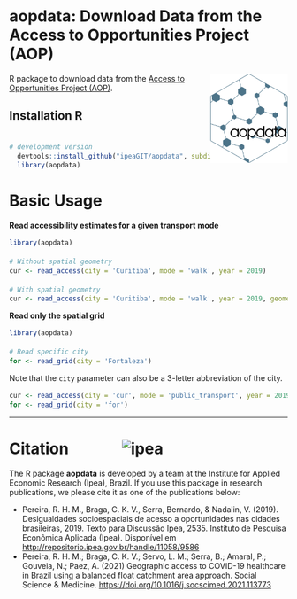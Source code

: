 # aopdata: Download Data from the Access to Opportunities Project (AOP)

<img align="right" src="https://github.com/ipeaGIT/aopdata/blob/main/r-package/man/figures/logo.png?raw=true" alt="logo" width="140"> 

R package to download data from the [Access to Opportunities Project (AOP)](https://www.ipea.gov.br/acessooportunidades/en/).


## Installation R

```R

# development version
  devtools::install_github("ipeaGIT/aopdata", subdir = "r-package")
  library(aopdata)
```



# Basic Usage

**Read accessibility estimates for a given transport mode**
```R
library(aopdata)

# Without spatial geometry
cur <- read_access(city = 'Curitiba', mode = 'walk', year = 2019)

# With spatial geometry
cur <- read_access(city = 'Curitiba', mode = 'walk', year = 2019, geometry = TRUE)


```


**Read only the spatial grid**
```R
library(aopdata)

# Read specific city
for <- read_grid(city = 'Fortaleza')
```

Note that the `city` parameter can also be a 3-letter abbreviation of the city.
```R
cur <- read_access(city = 'cur', mode = 'public_transport', year = 2019)
for <- read_grid(city = 'for')
```


-----

# Citation <img align="right" src="https://github.com/ipeaGIT/aopdata/blob/main/r-package/man/figures/ipea_logo.png?raw=true" alt="ipea" width="300">

The R package **aopdata** is developed by a team at the Institute for Applied Economic Research (Ipea), Brazil. If you use this package in research publications, we please cite it as one of the publications below:

* Pereira, R. H. M., Braga, C. K. V., Serra, Bernardo, & Nadalin, V. (2019). Desigualdades socioespaciais de acesso a oportunidades nas cidades brasileiras, 2019. Texto para Discussão Ipea, 2535. Instituto de Pesquisa Econômica Aplicada (Ipea). Disponível em http://repositorio.ipea.gov.br/handle/11058/9586
* Pereira, R. H. M.; Braga, C. K. V.; Servo, L. M.; Serra, B.; Amaral, P.; Gouveia, N.; Paez, A. (2021) Geographic access to COVID-19 healthcare in Brazil using a balanced float catchment area approach. Social Science & Medicine. https://doi.org/10.1016/j.socscimed.2021.113773

